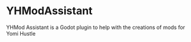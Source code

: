 # YHModAssistant
 YHMod Assistant is a Godot plugin to help with the creations of mods for Yomi Hustle
